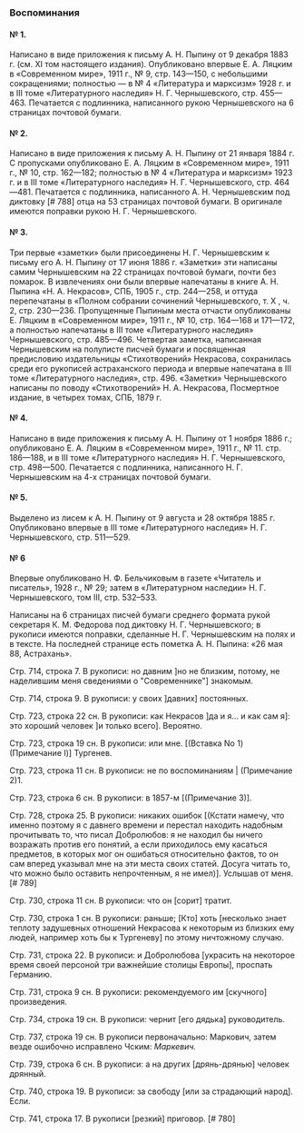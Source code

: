 ### Воспоминания

#### № 1.
Написано в виде приложения к письму А. Н. Пыпину от 9 декабря 1883 г. (см. XI том настоящего издания). Опубликовано впервые Е. А. Ляцким в «Современном мире», 1911 г., № 9, стр. 143—150, с небольшими сокращениями; полностью — в № 4 «Литература и марксизм» 1928 г. и в III томе «Литературного наследия» Н. Г. Чернышевского, стр. 455—463. Печатается с подлинника, написанного рукою Чернышевского на 6 страницах почтовой бумаги.

#### № 2.
Написано в виде приложения к письму А. Н. Пыпину от 21 января 1884 г. С пропусками опубликовано Е. А. Ляцким в «Современном мире», 1911 г., № 10, стр. 162—182; полностью в № 4 «Литература и марксизм» 1923 г. и в III томе «Литературного наследия» Н. Г. Чернышевского, стр. 464—481. Печатается с подлинника, написанного А. Н. Чернышевским под диктовку [# 788] отца на 53 страницах почтовой бумаги. В оригинале имеются поправки рукою Н. Г. Чернышевского.

#### № 3.
Три первые «заметки» были присоединены Н. Г. Чернышевским к письму его А. Н. Пыпину от 17 июня 1886 г. «Заметки» эти написаны самим Чернышевским на 22 страницах почтовой бумаги, почти без помарок. В извлечениях они были впервые напечатаны в книге А. Н. Пыпина «Н. А. Некрасов», СПБ, 1905 г., стр. 244—258, и оттуда перепечатаны в «Полном собрании сочинений Чернышевского, т. X , ч. 2, стр. 230—236. Пропущенные Пыпиным места отчасти опубликованы Е. Ляцким в «Современном мире», 1911 г., № 10, стр. 164—168 и 171—172, а полностью напечатаны в III томе «Литературного наследия» Чернышевского, стр. 485—496. Четвертая заметка, написанная Чернышевским на полулисте писчей бумаги и посвященная предисловию издательницы «Стихотворений» Некрасова, сохранилась среди его рукописей астраханского периода и впервые напечатана в III томе «Литературного наследия», стр. 496. «Заметки» Чернышевского написаны по поводу «Стихотворений» Н. А. Некрасова, Посмертное издание, в четырех томах, СПБ, 1879 г.
#### № 4.
Написано в виде приложения к письму А. Н. Пыпину от 1 ноября 1886 г.; опубликовано Е. А. Ляцким в «Современном мире», 1911 г., № 11. стр. 186—188, и в III томе «Литературного наследия» Н. Г. Чернышевского, стр. 498—500. Печатается с подлинника, написанного Н. Г. Чернышевским на 4-х страницах почтовой бумаги.

#### № 5.
Выделено из лисем к А. Н. Пыпину от 9 августа и 28 октября 1885 г. Опубликовано впервые в III томе «Литературного наследия» Н. Г. Чернышевского, стр. 511—529.

#### № 6

Впервые опубликовано Н. Ф. Бельчиковым в газете «Читатель и писатель», 1928 г., № 29; затем в «Литературном наследии» Н. Г. Чернышевского, том III, стр. 532–533.

Написаны на 6 страницах писчей бумаги среднего формата рукой секретаря К. М. Федорова под диктовку Н. Г. Чернышевского; в рукописи имеются поправки, сделанные Н. Г. Чернышевским на полях и в тексте. На последней странице есть пометка А. Н. Пыпина: «26 мая 88, Астрахань». 

Стр. 714, строка 7. В рукописи: но давним \]но не близким, потому, не наделившим меня сведениями о "Современнике"\] знакомым.

Стр. 714, строка 9. В рукописи: у своих \]давних\] постоянных.

Стр. 723, строка 22 сн. В рукописи: как Некрасов \]да и я... и как сам я\]: это хороший человек \]и только всего\]. Вероятно.

Стр. 723, строка 19 сн. В рукописи: или мне. \[(Вставка No 1) (Примечание I)\] Тургенев.

Стр. 723, строка 11 сн. В рукописи: не по воспоминаниям | (Примечание 2)1.

Стр. 723, строка 6 сн. В рукописи: в 1857-м \[(Примечание 3)\].

Стр. 728, строка 25. В рукописи: никаких ошибок \[(Кстати намечу, что именно поэтому я с давнего времени и перестал находить надобным прочитывать то, что писал Добролюбов: я не находил бы ничего возражать против его понятий, а если приходилось ему касаться предметов, в которых мог он ошибаться относительно фактов, то он сам вперед указывал мне на эти места своих статей. Досуга читать то, что можно было оставить непрочтенным, я не имел)\]. Услышав от меня. [# 789]

 Стр. 730, строка 11 сн. В рукописи: что он \[сорит\] тратит.

Стр. 730, строка 1 сн. В рукописи: раньше; \[Кто\] хоть \[несколько знает теплоту задушевных отношений Некрасова к некоторым из близких ему людей, например хоть бы к Тургеневу\] по этому ничтожному случаю.

Стр. 731, строка 22. В рукописи: и Добролюбова \[украсить на некоторое время своей персоной три важнейшие столицы Европы\], проспать Германию.

Стр. 731, строка 9 сн. В рукописи: рекомендуемого им \[скучного\] произведения.

Стр. 734, строка 19 сн. В рукописи: чернит \[его дядька\] руководитель.

Стр. 737, строка 19 сн. В рукописи первоначально: Маркович, затем везде ошибочно исправлено Чским: *Маркевич.*

Стр. 739, строка 6 сн. В рукописи: а на других \[дрянь-дрянью\] человек дрянный.

Стр. 740, строка 19. В рукописи: за свободу \[или за страдающий народ\]. Если.

Стр. 741, строка 17. В рукописи \[резкий\] приговор. [# 780]


